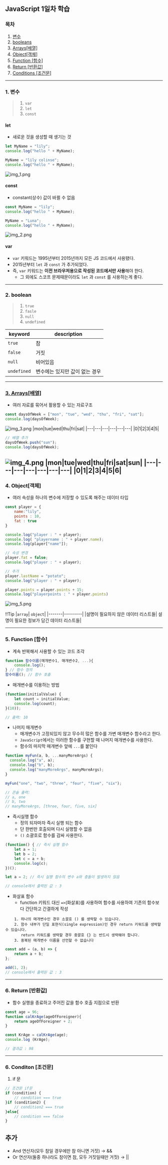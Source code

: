 ## JavaScript 1일차 학습

### 목차

1. [변수](https://github.com/KangJeoungMi/Study-JavaScript/blob/master/markdown/day01.md#1-변수)
2. [booleans](https://github.com/KangJeoungMi/Study-JavaScript/blob/master/markdown/day01.md#2-boolean)
3. [Arrays[배열]](https://github.com/KangJeoungMi/Study-JavaScript/blob/master/markdown/day01.md#3-arrays배열)
4. [Object[객체]](https://github.com/KangJeoungMi/Study-JavaScript/blob/master/markdown/day01.md#4-object객체)
5. [Function [함수]](https://github.com/KangJeoungMi/Study-JavaScript/blob/master/markdown/day01.md#5-function-함수)
6. [Return [반환값]](https://github.com/KangJeoungMi/Study-JavaScript/blob/master/markdown/day01.md#6-return-반환값)
7. [Conditions [조건문]](https://github.com/KangJeoungMi/Study-JavaScript/blob/master/markdown/day01.md#6-conditon-조건문)

---

### 1. 변수
> 1. `var`
> 2. `let`
> 3. `const`

#### let
- 새로운 것을 생성할 때 생기는 것
```javascript
let MyName = "lily";
console.log("hello " + MyName);

MyName = "lily colinse";
console.log("hello " + MyName);
```
![img_1.png](../images/Day01/img01.png)

#### const
- constant(상수) 값이 바뀔 수 없음
```javascript
const MyName = "lily";
console.log("hello " + MyName);

MyName = "Luna";
console.log("hello " + MyName);
```
![img_2.png](../images/Day01/img02.png)

#### var
- `var` 키워드는 1995년부터 2015년까지 모든 JS 코드에서 사용됐다.
- 2015년부터 `let` 과 `const` 가 추가되었다.
- 즉, `var` 키워드는 **이전 브라우저용으로 작성된 코드에서만 사용**해야 한다.
  - 그 외에도 스코프 문제때문이라도 `let` 과 `const` 를 사용하는게 좋다.

---

### 2. boolean
> 1. `true`
> 2. `fasle`
> 3. `null`
> 4. `undefined`

|keyword|description|
|-------|-----------|
|`true`| 참|
|`false`| 거짓|
|`null`| 비어있음|
|`undefined`| 변수에는 있지만 값이 없는 경우|
---

### [3. Arrays[배열]](https://github.com/KangJeoungMi/Study-JavaScript/blob/master/markdown/day06.md)
- 여러 자료를 묶어서 활용할 수 있는 자료구조
```javascript
const daysOfWeek = ["mon", "tue", "wed", "thu", "fri", "sat"];
console.log(daysOfWeek);
```
![img_3.png](../images/Day01/img03.png)
|mon|tue|wed|thu|fri|sat|
|---|---|---|---|---|---|
|0|1|2|3|4|5|

```javascript
// 배열 추가
daysOfWeek.push("sun");
console.log(daysOfWeek);
```
![img_4.png](../images/Day01/img04.png)
|mon|tue|wed|thu|fri|sat|sun|
|---|---|---|---|---|---|---|
|0|1|2|3|4|5|6|
---



### 4. Object[객체]
- 여러 속성을 하나의 변수에 저장할 수 있도록 해주는 데이터 타입
```javascript
const player = {
    name:"lily",
    points : 10,
    fat : true
}

console.log("player : " + player);
console.log( "playername : " + player.name);
console.log(player["name"]);

// 속성 변경
player.fat = false;
console.log("player : " + player);

// 추가
player.lastName = "potato";
console.log("player : " + player);

player.points = player.points + 15;
console.log("playerpoints : " + player.points)
```
![img_5.png](../images/Day01/img05.png)


‼️Tip
|`array`| `object`|
|-------|---------|
|설명이 필요하지 않은 데이터 리스트들| 설명이 필요한 정보가 담긴 데이터 리스트들|

---

### 5. Function [함수]

- 계속 반복해서 사용할 수 있는 코드 조각
```javascript
function 함수이름(매개변수1, 매개변수2, ...){
    console.log();
} // 함수 정의
함수이름(); // 함수 호출
```
- 매개변수를 이용하는 방법
```javascript
(function(initialValue) {
    let count = initialValue;
    console.log(count);
}(10));

// 출력: 10
```

- 나머지 매개변수
    - 매개변수가 고정되있지 않고 무수히 많은 함수를 가변 매개변수 함수라고 한다.
    - `JavaScript`에서는 이러한 함수를 구현할 때 나머지 매개변수를 사용한다.
    - 함수의 마지막 매개변수 앞에 `...`를 붙인다
```javascript
function myFun(a, b, ...manyMoreArgs) {
  console.log("a", a);
  console.log("b", b);
  console.log("manyMoreArgs", manyMoreArgs);
}

myFun("one", "two", "three", "four", "five", "six");

// 콘솔 출력:
// a, one
// b, two
// manyMoreArgs, [three, four, five, six]
```

- 즉시실행 함수
    - 정의 되자마자 즉시 실행 되는 함수
    - 단 한번만 호출되며 다시 실행할 수 없음
    - `()` 소괄호로 함수를 감싸 사용한다.
```javascript
(function() { // 즉시 실행 함수
    let a = 1;
    let b = 2;
    let c = a + b;
    console.log(c);
})();

let a = 2; // 즉시 실행 함수의 변수 a와 충돌이 발생하지 않음

// console에서 출력된 값 : 3
```
- 화살표 함수
    - function 키워드 대신 `=>`(화살표)를 사용하여 함수를 사용하여 기존의 함수보다 간단하고 간결하게 작성
```plain text
    1. 하나의 매개변수인 경우 소괄호 () 를 생략할 수 있습니다.
    2. 함수 내부가 단일 표현식(single expression)인 경우 return 키워드를 생략할 수 있습니다. 
       return 키워드를 생략할 경우 중괄호 {} 는 반드시 생략해야 합니다.
    3. 중복된 매개변수 이름을 선언할 수 없습니다
```
```javascript
const add = (a, b) => {
    return a + b;
};

add(1, 2);
// console에서 출력된 값 : 3
```



---

### 6. Return [반환값]
- 함수 실행을 종료하고 주어진 값을 함수 호출 지점으로 반환
```javascript
const age = 96;
function calKrAge(ageOfForeigner){
    return ageOfForeigner + 2;
}

const KrAge = calKrAge(age);
console.log (KrAge);

// 결과값 : 98
```
---

### 6. Conditon [조건문]

1. if 문

```javascript
// 조건문 if문
if (condition) {
    // condition === true
}if (condition2) {
    // condition2 === true
}else{
    // condition === false
}
```

## 추가
- And 연산자(모두 참일 경우에만 참 아니면 거짓) → &&
- Or 연산자(둘중 하나라도 참이면 참, 모두 거짓일때만 거짓) → ||
